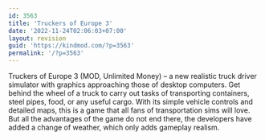 ```yaml
---
id: 3563
title: 'Truckers of Europe 3'
date: '2022-11-24T02:06:03+07:00'
layout: revision
guid: 'https://kindmod.com/?p=3563'
permalink: '/?p=3563'
---
```


Truckers of Europe 3 (MOD, Unlimited Money) – a new realistic truck driver simulator with graphics approaching those of desktop computers. Get behind the wheel of a truck to carry out tasks of transporting containers, steel pipes, food, or any useful cargo. With its simple vehicle controls and detailed maps, this is a game that all fans of transportation sims will love. But all the advantages of the game do not end there, the developers have added a change of weather, which only adds gameplay realism.